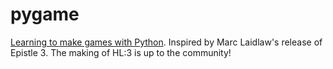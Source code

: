 # pygame
[Learning to make games with Python](https://inventwithpython.com/makinggames.pdf).
Inspired by Marc Laidlaw's release of Epistle 3. The making of HL:3 is up to the community!
